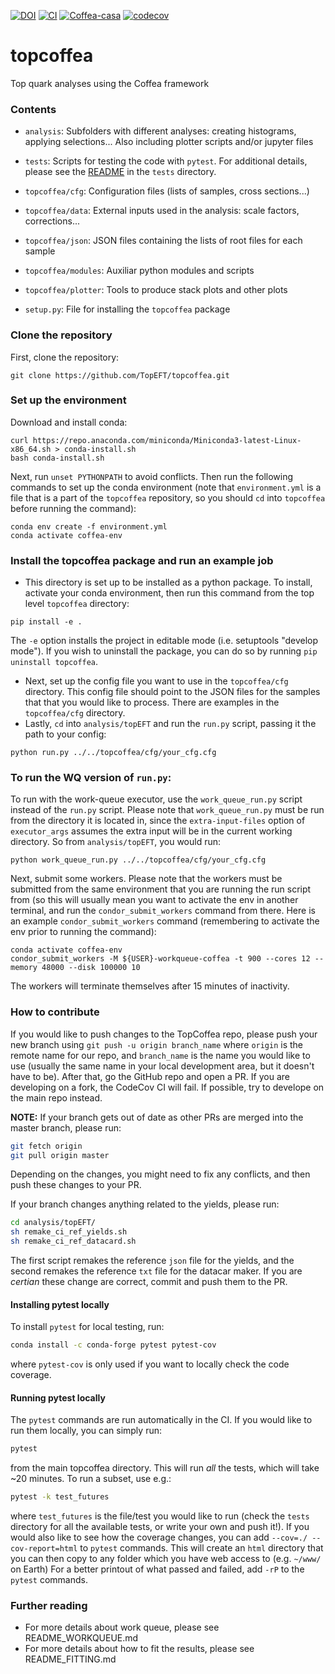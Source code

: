 [![DOI](https://zenodo.org/badge/DOI/10.5281/zenodo.6525947.svg)](https://doi.org/10.5281/zenodo.6525947)
[![CI](https://github.com/TopEFT/topcoffea/actions/workflows/main.yml/badge.svg)](https://github.com/TopEFT/topcoffea/actions/workflows/main.yml)
[![Coffea-casa](https://img.shields.io/badge/launch-Coffea--casa-green)](https://cmsaf-jh.unl.edu/hub/spawn)
[![codecov](https://codecov.io/gh/TopEFT/topcoffea/branch/master/graph/badge.svg?token=U2DMI1C22F)](https://codecov.io/gh/TopEFT/topcoffea)

# topcoffea
Top quark analyses using the Coffea framework

### Contents
- `analysis`:
   Subfolders with different analyses: creating histograms, applying selections...
   Also including plotter scripts and/or jupyter files

- `tests`:
   Scripts for testing the code with `pytest`. For additional details, please see the [README](https://github.com/TopEFT/topcoffea/blob/master/tests/README.md) in the `tests` directory.

- `topcoffea/cfg`:
  Configuration files (lists of samples, cross sections...)

- `topcoffea/data`:
  External inputs used in the analysis: scale factors, corrections...
  
- `topcoffea/json`:
   JSON files containing the lists of root files for each sample 

- `topcoffea/modules`:
  Auxiliar python modules and scripts

- `topcoffea/plotter`:
  Tools to produce stack plots and other plots

- `setup.py`: File for installing the `topcoffea` package

### Clone the repository
First, clone the repository:
```
git clone https://github.com/TopEFT/topcoffea.git
```

### Set up the environment 
Download and install conda:
```
curl https://repo.anaconda.com/miniconda/Miniconda3-latest-Linux-x86_64.sh > conda-install.sh
bash conda-install.sh
```
Next, run `unset PYTHONPATH` to avoid conflicts. Then run the following commands to set up the conda environment (note that `environment.yml` is a file that is a part of the `topcoffea` repository, so you should `cd` into `topcoffea` before running the command):
```
conda env create -f environment.yml
conda activate coffea-env
```

### Install the topcoffea package and run an example job
- This directory is set up to be installed as a python package. To install, activate your conda environment, then run this command from the top level `topcoffea` directory:
```
pip install -e .
```
The `-e` option installs the project in editable mode (i.e. setuptools "develop mode"). If you wish to uninstall the package, you can do so by running `pip uninstall topcoffea`.
- Next, set up the config file you want to use in the `topcoffea/cfg` directory. This config file should point to the JSON files for the samples that that you would like to process. There are examples in the `topcoffea/cfg` directory.
- Lastly, `cd` into `analysis/topEFT` and run the `run.py` script, passing it the path to your config: 
```
python run.py ../../topcoffea/cfg/your_cfg.cfg
```


### To run the WQ version of `run.py`:

To run with the work-queue executor, use the `work_queue_run.py` script instead of the `run.py` script. Please note that `work_queue_run.py` must be run from the directory it is located in, since the `extra-input-files` option of `executor_args` assumes the extra input will be in the current working directory. So from `analysis/topEFT`, you would run:
```
python work_queue_run.py ../../topcoffea/cfg/your_cfg.cfg
```
Next, submit some workers. Please note that the workers must be submitted from the same environment that you are running the run script from (so this will usually mean you want to activate the env in another terminal, and run the `condor_submit_workers` command from there. Here is an example `condor_submit_workers` command (remembering to activate the env prior to running the command):
```
conda activate coffea-env
condor_submit_workers -M ${USER}-workqueue-coffea -t 900 --cores 12 --memory 48000 --disk 100000 10
```
The workers will terminate themselves after 15 minutes of inactivity.


### How to contribute

If you would like to push changes to the TopCoffea repo, please push your new branch using `git push -u origin branch_name` where `origin` is the remote name for our repo, and `branch_name` is the name you would like to use (usually the same name in your local development area, but it doesn't have to be). After that, go the GitHub repo and open a PR. If you are developing on a fork, the CodeCov CI will fail. If possible, try to develope on the main repo instead.

__NOTE:__ If your branch gets out of date as other PRs are merged into the master branch, please run:
```bash
git fetch origin
git pull origin master
```
Depending on the changes, you might need to fix any conflicts, and then push these changes to your PR.

If your branch changes anything related to the yields, please run:
```bash
cd analysis/topEFT/
sh remake_ci_ref_yields.sh
sh remake_ci_ref_datacard.sh
```
The first script remakes the reference `json` file for the yields, and the second remakes the reference `txt` file for the datacar maker. If you are _certian_ these change are correct, commit and push them to the PR.

#### Installing pytest locally
To install `pytest` for local testing, run:
```bash
conda install -c conda-forge pytest pytest-cov
```
where `pytest-cov` is only used if you want to locally check the code coverage.

#### Running pytest locally

The `pytest` commands are run automatically in the CI. If you would like to run them locally, you can simply run:
```bash
pytest
```
from the main topcoffea directory. This will run _all_ the tests, which will take ~20 minutes. To run a subset, use e.g.:
```bash
pytest -k test_futures
```
where `test_futures` is the file/test you would like to run (check the `tests` directory for all the available tests, or write your own and push it!). If you would also like to see how the coverage changes, you can add `--cov=./ --cov-report=html` to `pytest` commands. This will create an `html` directory that you can then copy to any folder which you have web access to (e.g. `~/www/` on Earth) For a better printout of what passed and failed, add `-rP` to the `pytest` commands.


### Further reading 

* For more details about work queue, please see README_WORKQUEUE.md
* For more details about how to fit the results, please see README_FITTING.md
